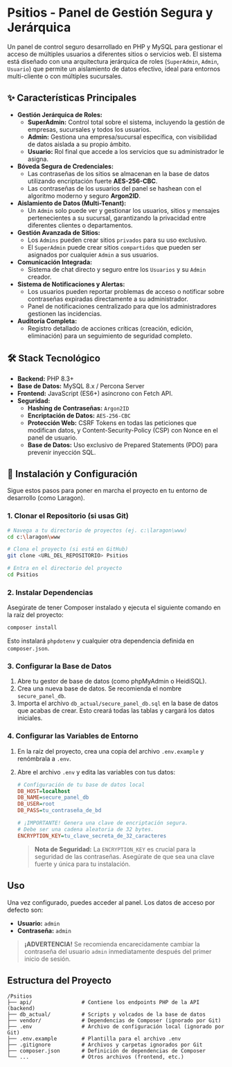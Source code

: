 # Psitios - Panel de Gestión Segura y Jerárquica

Un panel de control seguro desarrollado en PHP y MySQL para gestionar el acceso de múltiples usuarios a diferentes sitios o servicios web. El sistema está diseñado con una arquitectura jerárquica de roles (`SuperAdmin`, `Admin`, `Usuario`) que permite un aislamiento de datos efectivo, ideal para entornos multi-cliente o con múltiples sucursales.

## ✨ Características Principales

*   **Gestión Jerárquica de Roles:**
    *   **SuperAdmin:** Control total sobre el sistema, incluyendo la gestión de empresas, sucursales y todos los usuarios.
    *   **Admin:** Gestiona una empresa/sucursal específica, con visibilidad de datos aislada a su propio ámbito.
    *   **Usuario:** Rol final que accede a los servicios que su administrador le asigna.
*   **Bóveda Segura de Credenciales:**
    *   Las contraseñas de los sitios se almacenan en la base de datos utilizando encriptación fuerte **AES-256-CBC**.
    *   Las contraseñas de los usuarios del panel se hashean con el algoritmo moderno y seguro **Argon2ID**.
*   **Aislamiento de Datos (Multi-Tenant):**
    *   Un `Admin` solo puede ver y gestionar los usuarios, sitios y mensajes pertenecientes a su sucursal, garantizando la privacidad entre diferentes clientes o departamentos.
*   **Gestión Avanzada de Sitios:**
    *   Los `Admins` pueden crear sitios `privados` para su uso exclusivo.
    *   El `SuperAdmin` puede crear sitios `compartidos` que pueden ser asignados por cualquier `Admin` a sus usuarios.
*   **Comunicación Integrada:**
    *   Sistema de chat directo y seguro entre los `Usuarios` y su `Admin` creador.
*   **Sistema de Notificaciones y Alertas:**
    *   Los usuarios pueden reportar problemas de acceso o notificar sobre contraseñas expiradas directamente a su administrador.
    *   Panel de notificaciones centralizado para que los administradores gestionen las incidencias.
*   **Auditoría Completa:**
    *   Registro detallado de acciones críticas (creación, edición, eliminación) para un seguimiento de seguridad completo.

## 🛠️ Stack Tecnológico

*   **Backend:** PHP 8.3+
*   **Base de Datos:** MySQL 8.x / Percona Server
*   **Frontend:** JavaScript (ES6+) asíncrono con Fetch API.
*   **Seguridad:**
    *   **Hashing de Contraseñas:** `Argon2ID`
    *   **Encriptación de Datos:** `AES-256-CBC`
    *   **Protección Web:** CSRF Tokens en todas las peticiones que modifican datos, y Content-Security-Policy (CSP) con Nonce en el panel de usuario.
    *   **Base de Datos:** Uso exclusivo de Prepared Statements (PDO) para prevenir inyección SQL.

## 🚀 Instalación y Configuración

Sigue estos pasos para poner en marcha el proyecto en tu entorno de desarrollo (como Laragon).

### 1. Clonar el Repositorio (si usas Git)
```bash
# Navega a tu directorio de proyectos (ej. c:\laragon\www)
cd c:\laragon\www

# Clona el proyecto (si está en GitHub)
git clone <URL_DEL_REPOSITORIO> Psitios

# Entra en el directorio del proyecto
cd Psitios
```

### 2. Instalar Dependencias
Asegúrate de tener Composer instalado y ejecuta el siguiente comando en la raíz del proyecto:
```bash
composer install
```
Esto instalará `phpdotenv` y cualquier otra dependencia definida en `composer.json`.

### 3. Configurar la Base de Datos
1.  Abre tu gestor de base de datos (como phpMyAdmin o HeidiSQL).
2.  Crea una nueva base de datos. Se recomienda el nombre `secure_panel_db`.
3.  Importa el archivo `db_actual/secure_panel_db.sql` en la base de datos que acabas de crear. Esto creará todas las tablas y cargará los datos iniciales.

### 4. Configurar las Variables de Entorno
1.  En la raíz del proyecto, crea una copia del archivo `.env.example` y renómbrala a `.env`.
2.  Abre el archivo `.env` y edita las variables con tus datos:

    ```ini
    # Configuración de tu base de datos local
    DB_HOST=localhost
    DB_NAME=secure_panel_db
    DB_USER=root
    DB_PASS=tu_contraseña_de_bd

    # ¡IMPORTANTE! Genera una clave de encriptación segura.
    # Debe ser una cadena aleatoria de 32 bytes.
    ENCRYPTION_KEY=tu_clave_secreta_de_32_caracteres
    ```
    > **Nota de Seguridad:** La `ENCRYPTION_KEY` es crucial para la seguridad de las contraseñas. Asegúrate de que sea una clave fuerte y única para tu instalación.

## Uso

Una vez configurado, puedes acceder al panel. Los datos de acceso por defecto son:

*   **Usuario:** `admin`
*   **Contraseña:** `admin`

> **¡ADVERTENCIA!** Se recomienda encarecidamente cambiar la contraseña del usuario `admin` inmediatamente después del primer inicio de sesión.

## Estructura del Proyecto

```
/Psitios
├── api/                # Contiene los endpoints PHP de la API (backend)
├── db_actual/          # Scripts y volcados de la base de datos
├── vendor/             # Dependencias de Composer (ignorado por Git)
├── .env                # Archivo de configuración local (ignorado por Git)
├── .env.example        # Plantilla para el archivo .env
├── .gitignore          # Archivos y carpetas ignorados por Git
├── composer.json       # Definición de dependencias de Composer
└── ...                 # Otros archivos (frontend, etc.)
```